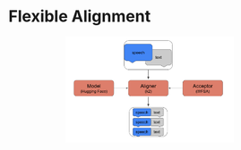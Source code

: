 # Flexible Alignment

<div align="center">
  <img src="https://github.com/DongjiGao/flexible_alignment/blob/master/figures/model.png" width=300>
